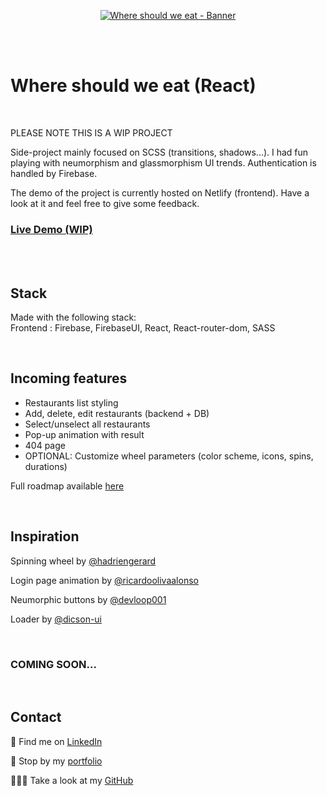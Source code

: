 <p align="center">
<a href="https://where-should-we-eat-jolisdegats.netlify.app/ ">
  <img src="https://res.cloudinary.com/dqp905mfv/image/upload/v1613785817/portfolio/ReadMe/wsweat_hie7de.jpg" alt ="Where should we eat - Banner"  />
  </a>
</p>
<br/>
<br/>
<h1>Where should we eat (React)</h1>
<br/>
<p>PLEASE NOTE THIS IS A WIP PROJECT</p>
<p>Side-project mainly focused on SCSS (transitions, shadows...). I had fun playing with neumorphism and glassmorphism UI trends. Authentication is handled by Firebase.</p><p>
The demo of the project is currently hosted on Netlify (frontend). Have a look at it and feel free to give some feedback. </p>

<h3>
<a href="https://where-should-we-eat-jolisdegats.netlify.app/">Live Demo (WIP)</a>
</h3>
  <br/>
    <br/>
<h2>Stack</h2>

<p>Made with the following stack:<br/>
Frontend : Firebase, FirebaseUI, React, React-router-dom, SASS</p>
 <br/>

<h2>Incoming features</h2>

<ul>
<li>Restaurants list styling</li>
<li>Add, delete, edit restaurants (backend + DB)</li>
<li>Select/unselect all restaurants</li>
<li>Pop-up animation with result</li>
<li>404 page</li>
<li>OPTIONAL: Customize wheel parameters (color scheme, icons, spins, durations)</li>
</ul>

<p>Full roadmap available <a href="https://www.notion.so/3850ce45fedc4c4a93ccf5dd1b560795?v=2d9e7ea826844be89ecaa3da52083801">here</a></p>

 <br/>

 <h2>Inspiration</h2>

<p>Spinning wheel by <a href="https://github.com/hadriengerard">@hadriengerard</a></p>
<p>Login page animation by <a href="https://github.com/ricardoolivaalonso">@ricardoolivaalonso</a></p>
<p>Neumorphic buttons by <a href="https://github.com/devloop01">@devloop001</a></p>
<p>Loader by <a href="https://github.com/dicson-ui">@dicson-ui</a></p>

 <br/>

</p><h3>COMING SOON...</h3>

<br/>
<h2>Contact</h2>
<p>💼 Find me on <a href="https://www.linkedin.com/in/julieszwarc/">LinkedIn</a></p>

<p>🦄 Stop by my <a href="https://julieszwarc.com">portfolio</a></p>

<p>👩🏼‍💻 Take a look at my <a href="https://github.com/jolisdegats">GitHub</a></p>
<br/>
<br/>

